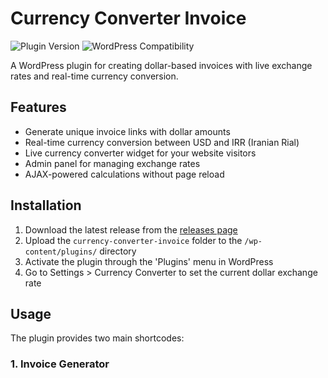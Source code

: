 # Currency Converter Invoice

![Plugin Version](https://img.shields.io/badge/version-1.0-blue)
![WordPress Compatibility](https://img.shields.io/badge/wordpress-%3E%3D5.0-green)

A WordPress plugin for creating dollar-based invoices with live exchange rates and real-time currency conversion.

## Features

- Generate unique invoice links with dollar amounts
- Real-time currency conversion between USD and IRR (Iranian Rial)
- Live currency converter widget for your website visitors
- Admin panel for managing exchange rates
- AJAX-powered calculations without page reload

## Installation

1. Download the latest release from the [releases page](https://github.com/your-username/currency-converter-invoice/releases)
2. Upload the `currency-converter-invoice` folder to the `/wp-content/plugins/` directory
3. Activate the plugin through the 'Plugins' menu in WordPress
4. Go to Settings > Currency Converter to set the current dollar exchange rate

## Usage

The plugin provides two main shortcodes:

### 1. Invoice Generator

